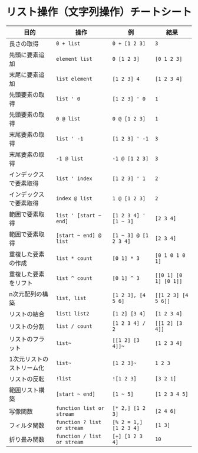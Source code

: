 # リスト操作（文字列操作）チートシート

| 目的 | 操作 | 例 | 結果 |
|------|------|----|------|
| 長さの取得 | `0 + list` | `0 + [1 2 3]` | `3` |
| 先頭に要素追加 | `element list` | `0 [1 2 3]` | `[0 1 2 3]` |
| 末尾に要素追加 | `list element` | `[1 2 3] 4` | `[1 2 3 4]` |
| 先頭要素の取得 | `list ' 0` | `[1 2 3] ' 0` | `1` |
| 先頭要素の取得 | `0 @ list` | `0 @ [1 2 3]` | `1` |
| 末尾要素の取得 | `list ' -1` | `[1 2 3] ' -1` | `3` |
| 末尾要素の取得 | `-1 @ list` | `-1 @ [1 2 3]` | `3` |
| インデックスで要素取得 | `list ' index` | `[1 2 3] ' 1` | `2` |
| インデックスで要素取得 | `index @ list` | `1 @ [1 2 3]` | `2` |
| 範囲で要素取得 | `list ' [start ~ end]` | `[1 2 3 4] ' [1 ~ 3]` | `[2 3 4]` |
| 範囲で要素取得 | `[start ~ end] @ list` | `[1 ~ 3] @ [1 2 3 4]` | `[2 3 4]` |
| 重複した要素の作成 | `list * count` | `[0 1] * 3` | `[0 1 0 1 0 1]` |
| 重複した要素をリフト | `list ^ count` | `[0 1] ^ 3` | `[[0 1] [0 1] [0 1]]` |
| n次元配列の構築 | `list, list` | `[1 2 3], [4 5 6]` | `[[1 2 3] [4 5 6]]` |
| リストの結合 | `list1 list2` | `[1 2] [3 4]` | `[1 2 3 4]` |
| リストの分割 | `list / count` | `[1 2 3 4] / 2` | `[[1 2] [3 4]]` |
| リストのフラット | `list~` | `[[1 2] [3 4]]~` | `[1 2 3 4]` |
| 1次元リストのストリーム化 | `list~` | `[1 2 3]~` | `1 2 3` |
| リストの反転 | `!list` | `![1 2 3]` | `[3 2 1]` |
| 範囲リスト構築 | `[start ~ end]` | `[1 ~ 5]` | `[1 2 3 4 5]` |
| 写像関数 | `function list or stream` | `[* 2,] [1 2 3]` | `[2 4 6]` |
| フィルタ関数 | `function ? list or stream` | `[% 2 = 1,] [1 2 3 4]` | `[1 3]` |
| 折り畳み関数 | `function / list or stream` | `[+] [1 2 3 4]` | `10` |
